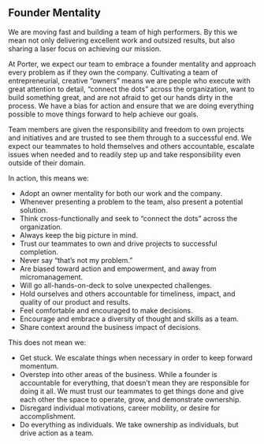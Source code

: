 ## Founder Mentality

We are moving fast and building a team of high performers. By this we mean not only delivering excellent work and outsized results, but also sharing a laser focus on achieving our mission.

At Porter, we expect our team to embrace a founder mentality and approach every problem as if they own the company. Cultivating a team of entrepreneurial, creative “owners” means we are people who execute with great attention to detail, “connect the dots” across the organization, want to build something great, and are not afraid to get our hands dirty in the process. We have a bias for action and ensure that we are doing everything possible to move things forward to help achieve our goals.

Team members are given the responsibility and freedom to own projects and initiatives and are trusted to see them through to a successful end. We expect our teammates to hold themselves and others accountable, escalate issues when needed and to readily step up and take responsibility even outside of their domain.

In action, this means we:

* Adopt an owner mentality for both our work and the company.
* Whenever presenting a problem to the team, also present a potential solution.
* Think cross-functionally and seek to “connect the dots” across the organization.
* Always keep the big picture in mind.
* Trust our teammates to own and drive projects to successful completion.
* Never say “that’s not my problem.”
* Are biased toward action and empowerment, and away from micromanagement.
* Will go all-hands-on-deck to solve unexpected challenges.
* Hold ourselves and others accountable for timeliness, impact, and quality of our product and results.
* Feel comfortable and encouraged to make decisions.
* Encourage and embrace a diversity of thought and skills as a team.
* Share context around the business impact of decisions.

This does not mean we:

* Get stuck. We escalate things when necessary in order to keep forward momentum.
* Overstep into other areas of the business. While a founder is accountable for everything, that doesn’t mean they are responsible for doing it all. We must trust our teammates to get things done and give each other the space to operate, grow, and demonstrate ownership.
* Disregard individual motivations, career mobility, or desire for accomplishment.
* Do everything as individuals. We take ownership as individuals, but drive action as a team.